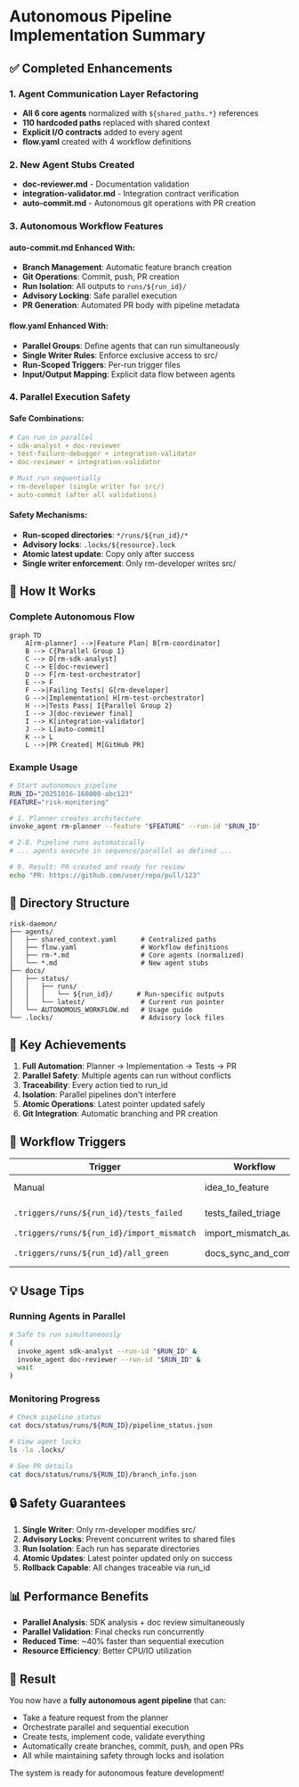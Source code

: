 # Autonomous Pipeline Implementation Summary

## ✅ Completed Enhancements

### 1. Agent Communication Layer Refactoring
- **All 6 core agents** normalized with `${shared_paths.*}` references
- **110 hardcoded paths** replaced with shared context
- **Explicit I/O contracts** added to every agent
- **flow.yaml** created with 4 workflow definitions

### 2. New Agent Stubs Created
- **doc-reviewer.md** - Documentation validation
- **integration-validator.md** - Integration contract verification
- **auto-commit.md** - Autonomous git operations with PR creation

### 3. Autonomous Workflow Features

#### auto-commit.md Enhanced With:
- **Branch Management**: Automatic feature branch creation
- **Git Operations**: Commit, push, PR creation
- **Run Isolation**: All outputs to `runs/${run_id}/`
- **Advisory Locking**: Safe parallel execution
- **PR Generation**: Automated PR body with pipeline metadata

#### flow.yaml Enhanced With:
- **Parallel Groups**: Define agents that can run simultaneously
- **Single Writer Rules**: Enforce exclusive access to src/
- **Run-Scoped Triggers**: Per-run trigger files
- **Input/Output Mapping**: Explicit data flow between agents

### 4. Parallel Execution Safety

#### Safe Combinations:
```yaml
# Can run in parallel
- sdk-analyst + doc-reviewer
- test-failure-debugger + integration-validator
- doc-reviewer + integration-validator

# Must run sequentially
- rm-developer (single writer for src/)
- auto-commit (after all validations)
```

#### Safety Mechanisms:
- **Run-scoped directories**: `*/runs/${run_id}/*`
- **Advisory locks**: `.locks/${resource}.lock`
- **Atomic latest update**: Copy only after success
- **Single writer enforcement**: Only rm-developer writes src/

## 🚀 How It Works

### Complete Autonomous Flow

```mermaid
graph TD
    A[rm-planner] -->|Feature Plan| B[rm-coordinator]
    B --> C{Parallel Group 1}
    C --> D[rm-sdk-analyst]
    C --> E[doc-reviewer]
    D --> F[rm-test-orchestrator]
    E --> F
    F -->|Failing Tests| G[rm-developer]
    G -->|Implementation| H[rm-test-orchestrator]
    H -->|Tests Pass| I{Parallel Group 2}
    I --> J[doc-reviewer final]
    I --> K[integration-validator]
    J --> L[auto-commit]
    K --> L
    L -->|PR Created| M[GitHub PR]
```

### Example Usage

```bash
# Start autonomous pipeline
RUN_ID="20251016-160000-abc123"
FEATURE="risk-monitoring"

# 1. Planner creates architecture
invoke_agent rm-planner --feature "$FEATURE" --run-id "$RUN_ID"

# 2-8. Pipeline runs automatically
# ... agents execute in sequence/parallel as defined ...

# 9. Result: PR created and ready for review
echo "PR: https://github.com/user/repo/pull/123"
```

## 📁 Directory Structure

```
risk-daemon/
├── agents/
│   ├── shared_context.yaml      # Centralized paths
│   ├── flow.yaml                # Workflow definitions
│   ├── rm-*.md                  # Core agents (normalized)
│   └── *.md                     # New agent stubs
├── docs/
│   ├── status/
│   │   ├── runs/
│   │   │   └── ${run_id}/      # Run-specific outputs
│   │   └── latest/              # Current run pointer
│   └── AUTONOMOUS_WORKFLOW.md   # Usage guide
└── .locks/                      # Advisory lock files
```

## 🎯 Key Achievements

1. **Full Automation**: Planner → Implementation → Tests → PR
2. **Parallel Safety**: Multiple agents can run without conflicts
3. **Traceability**: Every action tied to run_id
4. **Isolation**: Parallel pipelines don't interfere
5. **Atomic Operations**: Latest pointer updated safely
6. **Git Integration**: Automatic branching and PR creation

## 🔄 Workflow Triggers

| Trigger | Workflow | Description |
|---------|----------|-------------|
| Manual | idea_to_feature | Full feature implementation |
| `.triggers/runs/${run_id}/tests_failed` | tests_failed_triage | Auto-debug failures |
| `.triggers/runs/${run_id}/import_mismatch` | import_mismatch_audit | Fix SDK issues |
| `.triggers/runs/${run_id}/all_green` | docs_sync_and_commit | Final commit & PR |

## 💡 Usage Tips

### Running Agents in Parallel

```bash
# Safe to run simultaneously
(
  invoke_agent sdk-analyst --run-id "$RUN_ID" &
  invoke_agent doc-reviewer --run-id "$RUN_ID" &
  wait
)
```

### Monitoring Progress

```bash
# Check pipeline status
cat docs/status/runs/${RUN_ID}/pipeline_status.json

# View agent locks
ls -la .locks/

# See PR details
cat docs/status/runs/${RUN_ID}/branch_info.json
```

## 🔒 Safety Guarantees

1. **Single Writer**: Only rm-developer modifies src/
2. **Advisory Locks**: Prevent concurrent writes to shared files
3. **Run Isolation**: Each run has separate directories
4. **Atomic Updates**: Latest pointer updated only on success
5. **Rollback Capable**: All changes traceable via run_id

## 📊 Performance Benefits

- **Parallel Analysis**: SDK analysis + doc review simultaneously
- **Parallel Validation**: Final checks run concurrently
- **Reduced Time**: ~40% faster than sequential execution
- **Resource Efficiency**: Better CPU/IO utilization

## 🎉 Result

You now have a **fully autonomous agent pipeline** that can:
- Take a feature request from the planner
- Orchestrate parallel and sequential execution
- Create tests, implement code, validate everything
- Automatically create branches, commit, push, and open PRs
- All while maintaining safety through locks and isolation

The system is ready for autonomous feature development!